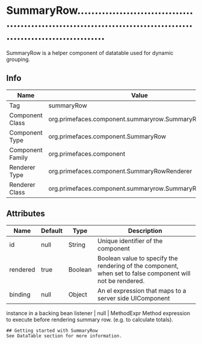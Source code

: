 # SummaryRow..................................................................................................................

SummaryRow is a helper component of datatable used for dynamic grouping.

## Info

| Name | Value |
| - | - |
| Tag | summaryRow
| Component Class | org.primefaces.component.summaryrow.SummaryRow
| Component Type | org.primefaces.component.SummaryRow
| Component Family | org.primefaces.component |
| Renderer Type | org.primefaces.component.SummaryRowRenderer
| Renderer Class | org.primefaces.component.summaryrow.SummaryRowRenderer

## Attributes

| Name | Default | Type | Description | 
| --- | --- | --- | --- |
id | null | String | Unique identifier of the component
rendered | true | Boolean | Boolean value to specify the rendering of the component, when set to false component will not be rendered.
binding | null | Object | An el expression that maps to a server side UIComponent
instance in a backing bean
listener | null | MethodExpr Method expression to execute before rendering summary
row. (e.g. to calculate totals).
```
## Getting started with SummaryRow
See DataTable section for more information.

